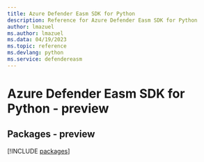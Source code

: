 ```yaml
---
title: Azure Defender Easm SDK for Python
description: Reference for Azure Defender Easm SDK for Python
author: lmazuel
ms.author: lmazuel
ms.data: 04/19/2023
ms.topic: reference
ms.devlang: python
ms.service: defendereasm
---
```

# Azure Defender Easm SDK for Python - preview
## Packages - preview
[!INCLUDE [packages](defender-easm-index.md)]